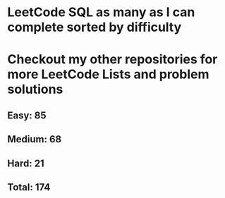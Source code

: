 <h1>LeetCode SQL as many as I can complete sorted by difficulty</h1>
<h1> Checkout my other repositories for more LeetCode Lists and problem solutions</h1>

<h2>Easy: 85</h2>
<h2>Medium: 68</h2>
<h2>Hard: 21</h2>
<h2>Total: 174</h2>

